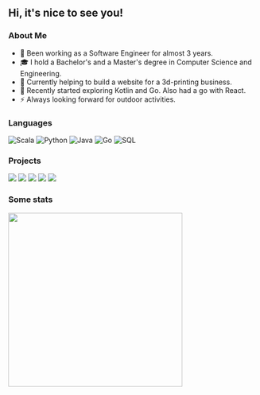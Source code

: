 ## Hi, it's nice to see you!

### About Me

- 💼 Been working as a Software Engineer for almost 3 years.
- 🎓 I hold a Bachelor's and a Master's degree in Computer Science and Engineering.
- 🔭 Currently helping to build a website for a 3d-printing business.
- 🌱 Recently started exploring Kotlin and Go. Also had a go with React.
- ⚡ Always looking forward for outdoor activities.

### Languages

![Scala](https://img.shields.io/badge/-Scala-000?&logo=Scala)
![Python](https://img.shields.io/badge/-Python-000?&logo=Python)
![Java](https://img.shields.io/badge/-Java-000?&logo=Java&logoColor=007396)
![Go](https://img.shields.io/badge/-Go-000?&logo=Go&logoColor=007396)
![SQL](https://img.shields.io/badge/-SQL-000?&logo=MySQL)

### Projects

[![](https://img.shields.io/badge/-🧬%20My%20Website-000)](https://github.com/MiguelMarcelino/MiguelMarcelino.github.io)
[![](https://img.shields.io/badge/-🐍%20Py2Many-000)](https://github.com/MiguelMarcelino/py2many)
[![](https://img.shields.io/badge/-♨️%20Java2Many-000)](https://github.com/MiguelMarcelino/Java2Many)
[![](https://img.shields.io/badge/-🖨️%20BananaFrog3D-000)](https://github.com/MiguelMarcelino/banana-frog-3d)
[![](https://img.shields.io/badge/-📖%20Thoth-000)](https://github.com/MiguelMarcelino/Thoth)

### Some stats
<img height="350em" src="https://github-readme-stats.vercel.app/api?username=MiguelMarcelino&theme=tokyonight&show_icons=true&hide_border=true&count_private=true" />
<!-- <img height="150em" src="https://github-readme-streak-stats.herokuapp.com/?user=MiguelMarcelino&theme=tokyonight&hide_border=true" /> -->
